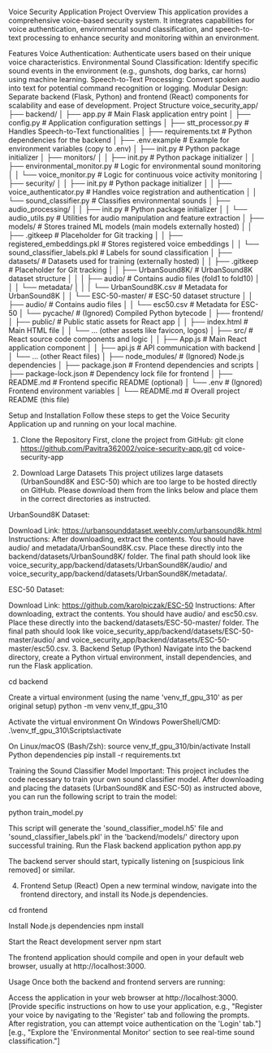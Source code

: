 Voice Security Application
Project Overview
This application provides a comprehensive voice-based security system. It integrates capabilities for voice authentication, environmental sound classification, and speech-to-text processing to enhance security and monitoring within an environment.

Features
Voice Authentication: Authenticate users based on their unique voice characteristics.
Environmental Sound Classification: Identify specific sound events in the environment (e.g., gunshots, dog barks, car horns) using machine learning.
Speech-to-Text Processing: Convert spoken audio into text for potential command recognition or logging.
Modular Design: Separate backend (Flask, Python) and frontend (React) components for scalability and ease of development.
Project Structure
voice_security_app/
├── backend/
│   ├── app.py                     # Main Flask application entry point
│   ├── config.py                  # Application configuration settings
│   ├── stt_processor.py           # Handles Speech-to-Text functionalities
│   ├── requirements.txt           # Python dependencies for the backend
│   ├── .env.example               # Example for environment variables (copy to .env)
│   ├── init.py                # Python package initializer
│   ├── monitors/
│   │   ├── init.py            # Python package initializer
│   │   ├── environmental_monitor.py # Logic for environmental sound monitoring
│   │   └── voice_monitor.py       # Logic for continuous voice activity monitoring
│   ├── security/
│   │   ├── init.py            # Python package initializer
│   │   ├── voice_authenticator.py # Handles voice registration and authentication
│   │   └── sound_classifier.py    # Classifies environmental sounds
│   ├── audio_processing/
│   │   ├── init.py            # Python package initializer
│   │   └── audio_utils.py         # Utilities for audio manipulation and feature extraction
│   ├── models/                    # Stores trained ML models (main models externally hosted)
│   │   ├── .gitkeep               # Placeholder for Git tracking
│   │   ├── registered_embeddings.pkl # Stores registered voice embeddings
│   │   └── sound_classifier_labels.pkl # Labels for sound classification
│   ├── datasets/                  # Datasets used for training (externally hosted)
│   │   ├── .gitkeep               # Placeholder for Git tracking
│   │   ├── UrbanSound8K/          # UrbanSound8K dataset structure
│   │   │   ├── audio/             # Contains audio files (fold1 to fold10)
│   │   │   └── metadata/
│   │   │       └── UrbanSound8K.csv # Metadata for UrbanSound8K
│   │   └── ESC-50-master/         # ESC-50 dataset structure
│   │       ├── audio/             # Contains audio files
│   │       └── esc50.csv          # Metadata for ESC-50
│   └── pycache/               # (Ignored) Compiled Python bytecode
│
├── frontend/
│   ├── public/                    # Public static assets for React app
│   │   ├── index.html             # Main HTML file
│   │   └── ... (other assets like favicon, logos)
│   ├── src/                       # React source code components and logic
│   │   ├── App.js                 # Main React application component
│   │   ├── api.js                 # API communication with backend
│   │   └── ... (other React files)
│   ├── node_modules/              # (Ignored) Node.js dependencies
│   ├── package.json               # Frontend dependencies and scripts
│   ├── package-lock.json          # Dependency lock file for frontend
│   ├── README.md                  # Frontend specific README (optional)
│   └── .env                       # (Ignored) Frontend environment variables
│
└── README.md                      # Overall project README (this file)

Setup and Installation
Follow these steps to get the Voice Security Application up and running on your local machine.

1. Clone the Repository
First, clone the project from GitHub:
git clone https://github.com/Pavitra362002/voice-security-app.git
cd voice-security-app

2. Download Large Datasets
This project utilizes large datasets (UrbanSound8K and ESC-50) which are too large to be hosted directly on GitHub. Please download them from the links below and place them in the correct directories as instructed.

UrbanSound8K Dataset:

Download Link: https://urbansounddataset.weebly.com/urbansound8k.html
Instructions: After downloading, extract the contents. You should have audio/ and metadata/UrbanSound8K.csv. Place these directly into the backend/datasets/UrbanSound8K/ folder. The final path should look like voice_security_app/backend/datasets/UrbanSound8K/audio/ and voice_security_app/backend/datasets/UrbanSound8K/metadata/.

ESC-50 Dataset:

Download Link: https://github.com/karolpiczak/ESC-50
Instructions: After downloading, extract the contents. You should have audio/ and esc50.csv. Place these directly into the backend/datasets/ESC-50-master/ folder. The final path should look like voice_security_app/backend/datasets/ESC-50-master/audio/ and voice_security_app/backend/datasets/ESC-50-master/esc50.csv.
3. Backend Setup (Python)
Navigate into the backend directory, create a Python virtual environment, install dependencies, and run the Flask application.

cd backend

Create a virtual environment (using the name 'venv_tf_gpu_310' as per original setup)
python -m venv venv_tf_gpu_310

Activate the virtual environment
On Windows PowerShell/CMD:
.\venv_tf_gpu_310\Scripts\activate

On Linux/macOS (Bash/Zsh):
source venv_tf_gpu_310/bin/activate
Install Python dependencies
pip install -r requirements.txt

Training the Sound Classifier Model
Important: This project includes the code necessary to train your own sound classifier model.
After downloading and placing the datasets (UrbanSound8K and ESC-50) as instructed above, you can run the following script to train the model:

python train_model.py

This script will generate the 'sound_classifier_model.h5' file
and 'sound_classifier_labels.pkl' in the 'backend/models/' directory
upon successful training.
Run the Flask backend application
python app.py

The backend server should start, typically listening on [suspicious link removed] or similar.

4. Frontend Setup (React)
Open a new terminal window, navigate into the frontend directory, and install its Node.js dependencies.

cd frontend

Install Node.js dependencies
npm install

Start the React development server
npm start

The frontend application should compile and open in your default web browser, usually at http://localhost:3000.

Usage
Once both the backend and frontend servers are running:

Access the application in your web browser at http://localhost:3000.
[Provide specific instructions on how to use your application, e.g., "Register your voice by navigating to the 'Register' tab and following the prompts. After registration, you can attempt voice authentication on the 'Login' tab."]
[e.g., "Explore the 'Environmental Monitor' section to see real-time sound classification."]
